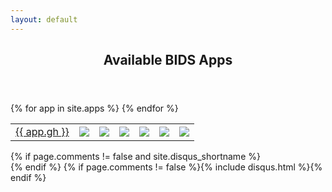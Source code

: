 ```yaml
---
layout: default
---
```

<article class="post-container post-container--single">
  <header class="post-header">
    <h1 class="post-title">Available BIDS Apps</h1>
  </header>

  <table>
  {% for app in site.apps %}
    <tr>
      <td><a href="http://github.com/{{ app.gh }}">{{ app.gh }}</a></td>
      <td><img src="https://img.shields.io/github/v/tag/{{ app.gh | downcase }}?label=version" /></td>
      <td>
        <a href="http://github.com/{{ app.gh }}/issues?q=is%3Aopen+is%3Aissue+label%3Abug">
          <img src="https://img.shields.io/github/issues-raw/{{ app.gh }}" />
        </a>
      </td>
      <td>
        <a href="https://circleci.com/gh/{{ app.gh }}/tree/master">
          <img src="https://circleci.com/gh/{{ app.gh }}.svg?style=shield" />
        </a>
      </td>
      <td>
        <a href="http://github.com/{{ app.gh }}/pulls">
          <img src="https://img.shields.io/github/issues-pr-raw/{{ app.gh }}/bug.svg?maxAge=2592000" />
        </a>
      </td>
      <td>
        <a href="https://hub.docker.com/r/{{ app.dh | downcase }}/">
          <img src="https://img.shields.io/docker/pulls/{{ app.dh | downcase }}.svg?maxAge=2592000" />
        </a>
      </td>
	  <td>
        <a href="https://hub.docker.com/r/{{ app.dh | downcase }}/">
          <img src="https://images.microbadger.com/badges/image/{{ app.dh | downcase }}.svg" />
        </a>
      </td>
    </tr>
  {% endfor %}
  </table>
  {% if page.comments != false and site.disqus_shortname %}<section id="disqus_thread"></section><!-- /#disqus_thread -->{% endif %}
  {% if page.comments != false %}{% include disqus.html %}{% endif %}
  </article>
